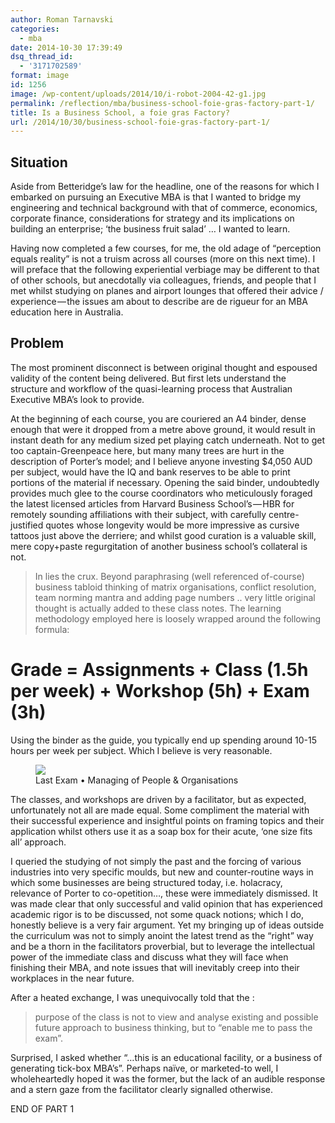 ```yaml
---
author: Roman Tarnavski
categories:
  - mba
date: 2014-10-30 17:39:49
dsq_thread_id:
  - '3171702589'
format: image
id: 1256
image: /wp-content/uploads/2014/10/i-robot-2004-42-g1.jpg
permalink: /reflection/mba/business-school-foie-gras-factory-part-1/
title: Is a Business School, a foie gras Factory?
url: /2014/10/30/business-school-foie-gras-factory-part-1/
---
```


## Situation
Aside from Betteridge’s law for the headline, one of the reasons for which I embarked on pursuing an Executive MBA is that I wanted to bridge my engineering and technical background with that of commerce, economics, corporate finance, considerations for strategy and its implications on building an enterprise; ‘the business fruit salad’ … I wanted to learn.

Having now completed a few courses, for me, the old adage of “perception equals reality” is not a truism across all courses (more on this next time). I will preface that the following experiential verbiage may be different to that of other schools, but anecdotally via colleagues, friends, and people that I met whilst studying on planes and airport lounges that offered their advice / experience — the issues am about to describe are de rigueur for an MBA education here in Australia.

## Problem
The most prominent disconnect is between original thought and espoused validity of the content being delivered. But first lets understand the structure and workflow of the quasi-learning process that Australian Executive MBA’s look to provide.

At the beginning of each course, you are couriered an A4 binder, dense enough that were it dropped from a metre above ground, it would result in instant death for any medium sized pet playing catch underneath. Not to get too captain-Greenpeace here, but many many trees are hurt in the description of Porter’s model; and I believe anyone investing $4,050 AUD per subject, would have the IQ and bank reserves to be able to print portions of the material if necessary. Opening the said binder, undoubtedly provides much glee to the course coordinators who meticulously foraged the latest licensed articles from Harvard Business School’s — HBR for remotely sounding affiliations with their subject, with carefully centre-justified quotes whose longevity would be more impressive as cursive tattoos just above the derriere; and whilst good curation is a valuable skill, mere copy+paste regurgitation of another business school’s collateral is not.

> In lies the crux. Beyond paraphrasing (well referenced of-course) business tabloid thinking of matrix organisations, conflict resolution, team norming mantra and adding page numbers .. very little original thought is actually added to these class notes.
The learning methodology employed here is loosely wrapped around the following formula:

# Grade = Assignments + Class (1.5h per week) + Workshop (5h) + Exam (3h)

Using the binder as the guide, you typically end up spending around 10-15 hours per week per subject. Which I believe is very reasonable.

<figure>
  <img src="/images/2014/10/unsw_desks.jpeg">
  <figcaption>Last Exam • Managing of People & Organisations</figcaption>
</figure>

The classes, and workshops are driven by a facilitator, but as expected, unfortunately not all are made equal. Some compliment the material with their successful experience and insightful points on framing topics and their application whilst others use it as a soap box for their acute, ‘one size fits all’ approach.

I queried the studying of not simply the past and the forcing of various industries into very specific moulds, but new and counter-routine ways in which some businesses are being structured today, i.e. holacracy, relevance of Porter to co-opetition…, these were immediately dismissed. It was made clear that only successful and valid opinion that has experienced academic rigor is to be discussed, not some quack notions; which I do, honestly believe is a very fair argument. Yet my bringing up of ideas outside the curriculum was not to simply anoint the latest trend as the “right” way and be a thorn in the facilitators proverbial, but to leverage the intellectual power of the immediate class and discuss what they will face when finishing their MBA, and note issues that will inevitably creep into their workplaces in the near future.

After a heated exchange, I was unequivocally told that the :

> purpose of the class is not to view and analyse existing and possible future approach to business thinking, but to “enable me to pass the exam”. 

Surprised, I asked whether “…this is an educational facility, or a business of generating tick-box MBA’s”. Perhaps naïve, or marketed-to well, I wholeheartedly hoped it was the former, but the lack of an audible response and a stern gaze from the facilitator clearly signalled otherwise.

END OF PART 1

